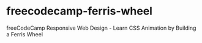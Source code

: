 # freecodecamp-ferris-wheel
freeCodeCamp Responsive Web Design - Learn CSS Animation by Building a Ferris Wheel
